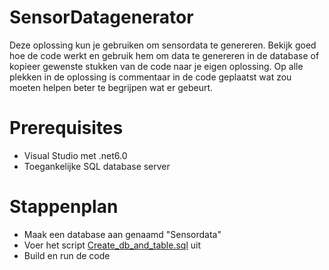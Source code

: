 # SensorDatagenerator
Deze oplossing kun je gebruiken om sensordata te genereren. Bekijk goed hoe de code werkt en gebruik hem om data te genereren in de database of kopieer gewenste stukken van de code naar je eigen oplossing.
Op alle plekken in de oplossing is commentaar in de code geplaatst wat zou moeten helpen beter te begrijpen wat er gebeurt.


# Prerequisites
- Visual Studio met .net6.0
- Toegankelijke SQL database server

# Stappenplan

- Maak een database aan genaamd "Sensordata"
- Voer het script [Create_db_and_table.sql](Create_db_and_table.sql) uit
- Build en run de code
